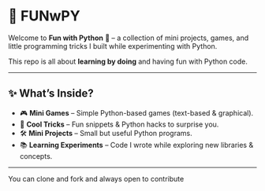 # 🐍 FUNwPY

Welcome to **Fun with Python** 🎉 – a collection of mini projects, games, and little programming tricks I built while experimenting with Python.  

This repo is all about **learning by doing** and having fun with Python code.  

---

## ✨ What’s Inside?  

- 🎮 **Mini Games** – Simple Python-based games (text-based & graphical).  
- 🧩 **Cool Tricks** – Fun snippets & Python hacks to surprise you.  
- 🛠 **Mini Projects** – Small but useful Python programs.  
- 📚 **Learning Experiments** – Code I wrote while exploring new libraries & concepts.  

---

You can clone and fork and always open to contribute 
